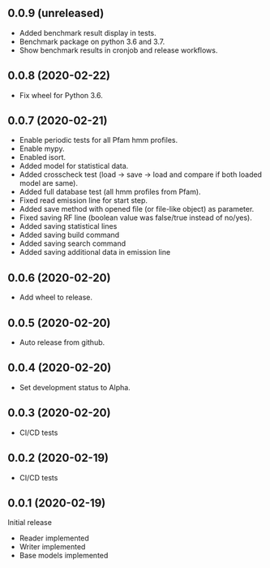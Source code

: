 0.0.9 (unreleased)
------------------

- Added benchmark result display in tests.
- Benchmark package on python 3.6 and 3.7.
- Show benchmark results in cronjob and release workflows.

0.0.8 (2020-02-22)
------------------

- Fix wheel for Python 3.6.


0.0.7 (2020-02-21)
------------------

- Enable periodic tests for all Pfam hmm profiles.
- Enable mypy.
- Enabled isort.
- Added model for statistical data.
- Added crosscheck test (load -> save -> load and compare if both loaded model are same).
- Added full database test (all hmm profiles from Pfam).
- Fixed read emission line for start step.
- Added save method with opened file (or file-like object) as parameter.
- Fixed saving RF line (boolean value was false/true instead of no/yes).
- Added saving statistical lines
- Added saving build command
- Added saving search command
- Added saving additional data in emission line

0.0.6 (2020-02-20)
------------------

- Add wheel to release.


0.0.5 (2020-02-20)
------------------

- Auto release from github.


0.0.4 (2020-02-20)
------------------

- Set development status to Alpha.


0.0.3 (2020-02-20)
------------------

- CI/CD tests

0.0.2 (2020-02-19)
------------------

- CI/CD tests

0.0.1 (2020-02-19)
------------------

Initial release

- Reader implemented
- Writer implemented
- Base models implemented
